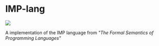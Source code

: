 # IMP-lang

![](https://travis-ci.org/AustinZhu/IMP-Parser.svg?branch=master)

A implementation of the IMP language from *"The Formal Semantics of Programming Languages"*
